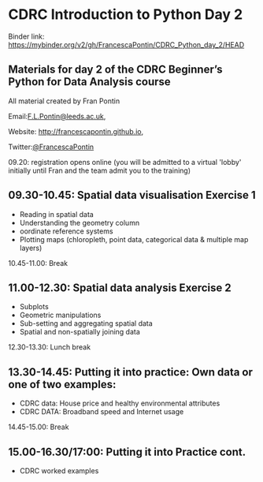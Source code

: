 # CDRC Introduction to Python Day 2
 
Binder link: https://mybinder.org/v2/gh/FrancescaPontin/CDRC_Python_day_2/HEAD

## Materials for day 2 of the CDRC Beginner’s Python for Data Analysis course

All material created by Fran Pontin 

Email:F.L.Pontin@leeds.ac.uk,

Website: http://francescapontin.github.io, 

Twitter:[@FrancescaPontin](https://twitter.com/FrancescaPontin)


09.20: registration opens online (you will be admitted to a virtual 'lobby' initially until Fran and the team admit you to the training)

## 09.30-10.45: Spatial data visualisation Exercise 1
- Reading in spatial data
- Understanding the geometry column
- oordinate reference systems
- Plotting maps (chloropleth, point data, categorical data & multiple map layers)

10.45-11.00: Break

## 11.00-12.30: Spatial data analysis Exercise 2
- Subplots
- Geometric manipulations
- Sub-setting and aggregating spatial data
- Spatial and non-spatially joining data

12.30-13.30: Lunch break

## 13.30-14.45: Putting it into practice: Own data or one of two examples:
- CDRC data: House price and healthy environmental attributes
- CDRC DATA: Broadband speed and Internet usage

14.45-15.00: Break

## 15.00-16.30/17:00: Putting it into Practice cont.
- CDRC worked examples
